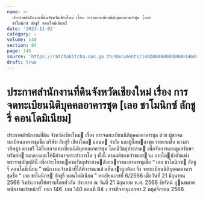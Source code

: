 ```yaml
---
name: >-
  ประกาศสำนักงานที่ดินจังหวัดเชียงใหม่ เรื่อง การจดทะเบียนนิติบุคคลอาคารชุด [เลอ
  ชาโมนิกซ์ ลักชูรี่ คอนโดมิเนียม]
date: '2023-11-02'
category: ง
volume: 140
section: 84
page: 146
source: 'https://ratchakitcha.soc.go.th/documents/140D084N0000000014600.pdf'
draft: true
---
```


# ประกาศสำนักงานที่ดินจังหวัดเชียงใหม่ เรื่อง การจดทะเบียนนิติบุคคลอาคารชุด [เลอ ชาโมนิกซ์ ลักชูรี่ คอนโดมิเนียม]

ประกาศสํานักงานที่ดิน จังหวัดเชียงใหม เรื่อง การจดทะเบียนนิติบุคคลอาคารชุด ด้วย ผู้ขอจดทะเบียนอาคารชุดชื่อ บริษัท ลักซูรี่ เชียงใหม แลนด จํากัด และผู้ซื้อหองชุด รายแรกชื่อ นางสาวอิษฎา ดวงศรี ได้ยื่นขอจดทะเบียนนิติบุคคลอาคารชุด โดยมีวัตถุประสงค เพื่อจัดการและดูแลรักษาทรัพย์สวนกลางและให้มีอํานาจกระทําการใด ๆ ทั้งนี้ ตามมติของเจ้าของรวม ภายใตบังคับแห่งพระราชบัญญัตินี้ เพื่อประโยชนตามวัตถุประสงคดังกลาวของอาคารชุดชื่อ “ เลอ ชาโมนิกซ ลักชูรี่ คอนโดมิเนียม ” พนักงานเจ้าหน้าที่ได้พิจารณาแล้วเห็นวาถูกต้อง จึง จดทะเบียนนิติบุคคลอาคารชุดชื่อ “ เลอ ชาโมนิกซ ลักชูรี่ คอนโดมิเนียม ” ทะเบียนเลขที่ 6/2566 เมื่อวันที่ 21 มิถุนายน 2566 จึงประกาศให้ทราบโดยทั่วกัน ประกาศ ณ วันที่ 21 มิถุนายน พ.ศ. 2566 ชัยรัตน์ ภูนพมาศ พนักงานเจ้าหน้าที่ ้ หนา 146 ่ เลม 140 ตอนที่ 84 ง ราชกิจจานุเบกษา 2 พฤศจิกายน 2566
